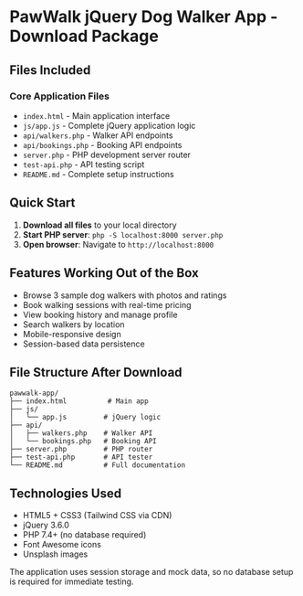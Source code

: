 # PawWalk jQuery Dog Walker App - Download Package

## Files Included

### Core Application Files
- `index.html` - Main application interface
- `js/app.js` - Complete jQuery application logic
- `api/walkers.php` - Walker API endpoints
- `api/bookings.php` - Booking API endpoints
- `server.php` - PHP development server router
- `test-api.php` - API testing script
- `README.md` - Complete setup instructions

## Quick Start

1. **Download all files** to your local directory
2. **Start PHP server**: `php -S localhost:8000 server.php`
3. **Open browser**: Navigate to `http://localhost:8000`

## Features Working Out of the Box

- Browse 3 sample dog walkers with photos and ratings
- Book walking sessions with real-time pricing
- View booking history and manage profile
- Search walkers by location
- Mobile-responsive design
- Session-based data persistence

## File Structure After Download

```
pawwalk-app/
├── index.html          # Main app
├── js/
│   └── app.js         # jQuery logic
├── api/
│   ├── walkers.php    # Walker API
│   └── bookings.php   # Booking API
├── server.php         # PHP router
├── test-api.php       # API tester
└── README.md          # Full documentation
```

## Technologies Used

- HTML5 + CSS3 (Tailwind CSS via CDN)
- jQuery 3.6.0
- PHP 7.4+ (no database required)
- Font Awesome icons
- Unsplash images

The application uses session storage and mock data, so no database setup is required for immediate testing.